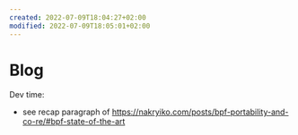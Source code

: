 ```yaml
---
created: 2022-07-09T18:04:27+02:00
modified: 2022-07-09T18:05:01+02:00
---
```


# Blog

Dev time:
- see recap paragraph of https://nakryiko.com/posts/bpf-portability-and-co-re/#bpf-state-of-the-art

